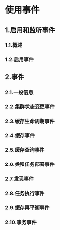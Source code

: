# 使用事件
## 1.启用和监听事件
### 1.1.概述
### 1.2.启用事件
## 2.事件
### 2.1.一般信息
### 2.2.集群状态变更事件
### 2.3.缓存生命周期事件
### 2.4.缓存事件
### 2.5.缓存查询事件
### 2.6.类和任务部署事件
### 2.7.发现事件
### 2.8.任务执行事件
### 2.9.缓存再平衡事件
### 2.10.事务事件

<RightPane/>